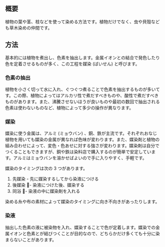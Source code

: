 ## 概要

植物の葉や茎、枝などを使って染める方法です。植物だけでなく、虫や貝殻なども草木染めの仲間です。

## 方法

基本的には植物を煮出し、色素を抽出します。金属イオンとの結合で発色したり色を定着させるものが多く、この工程を媒染 (ばいせん) と呼びます。

### 色素の抽出

植物を小さく切って水に入れ、ぐつぐつ煮ることで色素を抽出するものが多いてす。この際、植物によってはアルカリ性で煮だすべきものや、酸性で煮だすべきものがあります。また、沸騰させないほうが良いものや最初の数回で抽出される色素は使わないものなど、植物によって多少の操作が異なります。

### 媒染

媒染に使う金属は、アルミ (ミョウバン) 、銅、鉄が主流です。それぞれおなじ植物を用いても媒染の金属が異なれば色味が変わります。また、媒染剤と植物の組み合わせによって、変色・色あせに対する強さが変わります。媒染剤は自分でつくることもできますが、銅や鉄は染料店で購入するのが簡単で安定しています。アルミはミョウバンを溶かせばよいので手に入りやすく、手軽です。

媒染のタイミングは次の 3 つがあります。

1. 先媒染 - 先に媒染するしてから染液につける
2. 後媒染 - 染液につけた後、媒染する
3. 同浴 - 染液の中に媒染剤を入れる

染める糸や布の素材によって媒染のタイミングに向き不向きがあったりします。

### 染液

抽出した色素の液に被染物を入れ、媒染することで色が定着します。媒染での金属イオンと色素とが結びつくことが目的なので、どちらかだけ多くても十分に染まらないことがあります。
